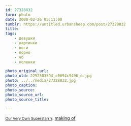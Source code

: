 ```yaml
---
id: 27328832
form: photo
date: 2008-02-26 05:11:00
tumblr: https://untitled.urbansheep.com/post/27328832
title:
tags:
    - девушки
    - картинки
    - ноги
    - порно
    - чб
    - коленки

photo_original_url:
photo_old: 2292503594_c0694c9496_o.jpg
photo: ../../media/27328832.jpg
photo_caption:
photo_source:
photo_source_url:
photo_source_title:

---
```


<p><small><a href="http://flickr.com/photos/shane_tracey">Our Very Own Superstarrrr</a>:</small> <a href="http://www.flickr.com/photos/shane_tracey/2292503594/">making of</a></p>
